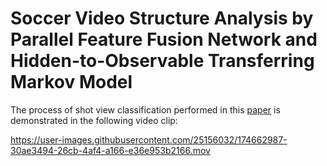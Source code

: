 # Soccer Video Structure Analysis by Parallel Feature Fusion Network and Hidden-to-Observable Transferring Markov Model

The process of shot view classification performed in this [paper](https://ieeexplore.ieee.org/document/8094116) is demonstrated in the following video clip:

https://user-images.githubusercontent.com/25156032/174662987-30ae3494-26cb-4af4-a166-e36e953b2166.mov


